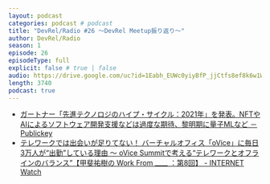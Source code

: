 ```yaml
---
layout: podcast
categories: podcast # podcast
title: "DevRel/Radio #26 〜DevRel Meetup振り返り〜"
author: DevRel/Radio
season: 1
episode: 26
episodeType: full
explicit: false # true | false
audio: https://drive.google.com/uc?id=1Eabh_EUWc0yiyBfP_jjCtfs8ef8k6w1W
length: 3740
podcast: true
---
```


- [ガートナー「先進テクノロジのハイプ・サイクル：2021年」を発表。NFTやAIによるソフトウェア開発支援などは過度な期待、黎明期に量子MLなど － Publickey](https://www.publickey1.jp/blog/21/2021nftaiml.html)
- [テレワークでは出会いが足りてない！ バーチャルオフィス「oVice」に毎日3万人が“出勤”している理由 ～ oVice Summitで考える“テレワークとオフラインのバランス”【甲斐祐樹の Work From ____ ：第8回】 - INTERNET Watch](https://internet.watch.impress.co.jp/docs/column/work_from/1345549.html)
